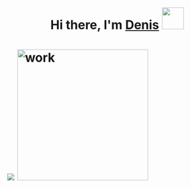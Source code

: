 <h1 align="center">Hi there, I'm <a href="https://vk.com/sined_axmed" target="_blank">Denis</a> 
<img src="https://i.gifer.com/origin/36/36f5464529bee4b3761770302bc47628_w200.gif" height="50"/> </h1>


  
 <h1 aligh="right"> 
  <img src ="https://github-profile-summary-cards.vercel.app/api/cards/repos-per-language?username=gh0st3e&theme=solarized_dark">
  <img src="https://i.gifer.com/origin/4c/4c7dc3d8a6dd24c8169b85d7e0fff5fd_w200.gif" alt="work" height="300"/>
</h1>

